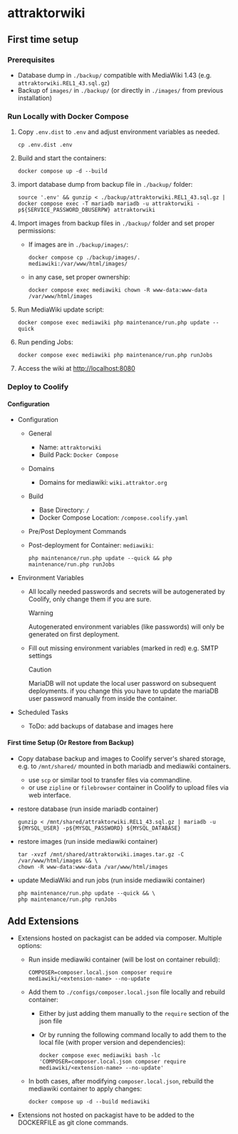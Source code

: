 # attraktorwiki

## First time setup

### Prerequisites

- Database dump in `./backup/` compatible with MediaWiki 1.43 (e.g. `attraktorwiki.REL1_43.sql.gz`)
- Backup of `images/` in `./backup/` (or directly in `./images/` from previous installation)

### Run Locally with Docker Compose

1. Copy `.env.dist` to `.env` and adjust environment variables as needed.

   ```shell
   cp .env.dist .env
   ```

2. Build and start the containers:

   ```shell
   docker compose up -d --build
   ```

3. import database dump from backup file in `./backup/` folder:

   ```shell
   source '.env' && gunzip < ./backup/attraktorwiki.REL1_43.sql.gz | docker compose exec -T mariadb mariadb -u attraktorwiki -p${SERVICE_PASSWORD_DBUSERPW} attraktorwiki
   ```

4. Import images from backup files in `./backup/` folder and set proper permissions:

   - If images are in `./backup/images/`:

     ```shell
     docker compose cp ./backup/images/. mediawiki:/var/www/html/images/
     ```

   - in any case, set proper ownership:

      ```shell
      docker compose exec mediawiki chown -R www-data:www-data /var/www/html/images
      ```

5. Run MediaWiki update script:

   ```shell
   docker compose exec mediawiki php maintenance/run.php update --quick
   ```

6. Run pending Jobs:

   ```shell
   docker compose exec mediawiki php maintenance/run.php runJobs
   ```

7. Access the wiki at <http://localhost:8080>

### Deploy to Coolify

#### Configuration

- Configuration
  - General
    - Name: `attraktorwiki`
    - Build Pack: `Docker Compose`
  - Domains
    - Domains for mediawiki: `wiki.attraktor.org`
  - Build
    - Base Directory: `/`
    - Docker Compose Location: `/compose.coolify.yaml`
  - Pre/Post Deployment Commands
  - Post-deployment for Container: `mediawiki`:

      ```shell
      php maintenance/run.php update --quick && php maintenance/run.php runJobs
      ```

- Environment Variables
  - All locally needed passwords and secrets will be autogenerated by Coolify, only change them if you are sure.
    > [!WARNING]
    > Autogenerated environment variables (like passwords) will only be generated on first deployment.
  - Fill out missing environment variables (marked in red) e.g. SMTP settings
    > [!CAUTION]
    > MariaDB will not update the local user password on subsequent deployments. if you change this you have to update the mariaDB user password manually from inside the container.
- Scheduled Tasks
  - ToDo: add backups of database and images here

#### First time Setup (Or Restore from Backup)

- Copy database backup and images to Coolify server's shared storage, e.g. to `/mnt/shared/` mounted in both mariadb and mediawiki containers.
  - use `scp` or similar tool to transfer files via commandline.
  - or use `zipline` or `filebrowser` container in Coolify to upload files via web interface.
- restore database (run inside mariadb container)

   ```shell
   gunzip < /mnt/shared/attraktorwiki.REL1_43.sql.gz | mariadb -u ${MYSQL_USER} -p${MYSQL_PASSWORD} ${MYSQL_DATABASE}
   ```

- restore images (run inside mediawiki container)

   ```shell
   tar -xvzf /mnt/shared/attraktorwiki.images.tar.gz -C /var/www/html/images && \
   chown -R www-data:www-data /var/www/html/images
   ```

- update MediaWiki and run jobs (run inside mediawiki container)

   ```shell
   php maintenance/run.php update --quick && \
   php maintenance/run.php runJobs
   ```

## Add Extensions

- Extensions hosted on packagist can be added via composer. Multiple options:
  - Run inside mediawiki container (will be lost on container rebuild):

    ```shell
    COMPOSER=composer.local.json composer require mediawiki/<extension-name> --no-update
    ```

  - Add them to `./configs/composer.local.json` file locally and rebuild container:
    - Either by just adding them manually to the `require` section of the json file
    - Or by running the following command locally to add them to the local file (with proper version and dependencies):

      ```shell
      docker compose exec mediawiki bash -lc 'COMPOSER=composer.local.json composer require mediawiki/<extension-name> --no-update'
      ```

  - In both cases, after modifying `composer.local.json`, rebuild the mediawiki container to apply changes:

    ```shell
    docker compose up -d --build mediawiki
    ```

- Extensions not hosted on packagist have to be added to the DOCKERFILE as git clone commands.
